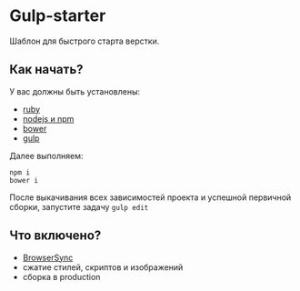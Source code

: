 # Gulp-starter

Шаблон для быстрого старта верстки.

## Как начать?

У вас должны быть установлены:

- [ruby](https://www.ruby-lang.org/ru/downloads/)
- [nodejs и npm](https://nodejs.org/)
- [bower](http://bower.io/)
- [gulp](http://gulpjs.com/)

Далее выполняем:

```
npm i
bower i
```

После выкачивания всех зависимостей проекта и успешной первичной сборки, запустите задачу `gulp edit` 

## Что включено?

- [BrowserSync](http://www.browsersync.io/)
- сжатие стилей, скриптов и изображений
- сборка в production
